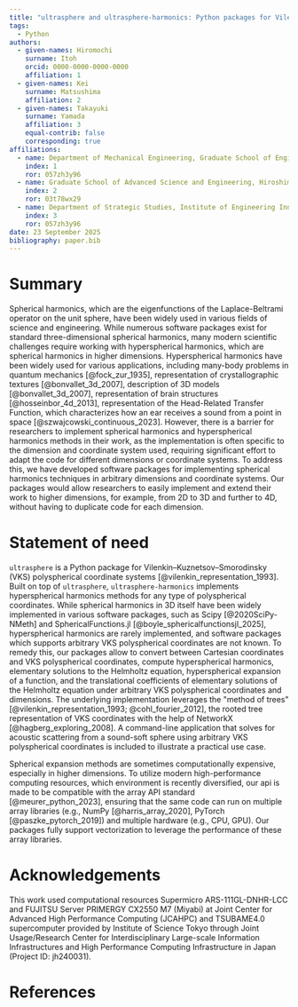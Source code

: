 ```yaml
---
title: "ultrasphere and ultrasphere-harmonics: Python packages for Vilenkin–Kuznetsov–Smorodinsky polyspherical coordinates and hyperspherical harmonics methods in array API"
tags:
  - Python
authors:
  - given-names: Hiromochi
    surname: Itoh
    orcid: 0000-0000-0000-0000
    affiliation: 1
  - given-names: Kei
    surname: Matsushima
    affiliation: 2
  - given-names: Takayuki
    surname: Yamada
    affiliation: 3
    equal-contrib: false
    corresponding: true
affiliations:
  - name: Department of Mechanical Engineering, Graduate School of Engineering, The University of Tokyo, Japan
    index: 1
    ror: 057zh3y96
  - name: Graduate School of Advanced Science and Engineering, Hiroshima University, Japan
    index: 2
    ror: 03t78wx29
  - name: Department of Strategic Studies, Institute of Engineering Innovation, Graduate School of Engineering, The University of Tokyo, Japan
    index: 3
    ror: 057zh3y96
date: 23 September 2025
bibliography: paper.bib
---
```


# Summary

Spherical harmonics, which are the eigenfunctions of the Laplace-Beltrami operator on the unit sphere, have been widely used in various fields of science and engineering.
While numerous software packages exist for standard three-dimensional spherical harmonics, many modern scientific challenges require working with hyperspherical harmonics, which are spherical harmonics in higher dimensions.
Hyperspherical harmonics have been widely used for various applications, including many-body problems in quantum mechanics [@fock_zur_1935], representation of crystallographic textures [@bonvallet_3d_2007], description of 3D models [@bonvallet_3d_2007], representation of brain structures [@hosseinbor_4d_2013], representation of the Head-Related Transfer Function, which characterizes how an ear receives a sound from a point in space [@szwajcowski_continuous_2023].
However, there is a barrier for researchers to implement spherical harmonics and hyperspherical harmonics methods in their work, as the implementation is often specific to the dimension and coordinate system used, requiring significant effort to adapt the code for different dimensions or coordinate systems.
To address this, we have developed software packages for implementing spherical harmonics techniques in arbitrary dimensions and coordinate systems.
Our packages would allow researchers to easily implement and extend their work to higher dimensions, for example, from 2D to 3D and further to 4D, without having to duplicate code for each dimension.

# Statement of need

`ultrasphere` is a Python package for Vilenkin–Kuznetsov–Smorodinsky (VKS) polyspherical coordinate systems [@vilenkin_representation_1993].
Built on top of `ultrasphere`, `ultrasphere-harmonics` implements hyperspherical harmonics methods for any type of polyspherical coordinates.
While spherical harmonics in 3D itself have been widely implemented in various software packages, such as Scipy [@2020SciPy-NMeth] and SphericalFunctions.jl [@boyle_sphericalfunctionsjl_2025], hyperspherical harmonics are rarely implemented, and software packages which supports arbitrary VKS polyspherical coordinates are not known.
To remedy this, our packages allow to convert between Cartesian coordinates and VKS polyspherical coordinates, compute hyperspherical harmonics, elementary solutions to the Helmholtz equation, hyperspherical expansion of a function, and the translational coefficients of elementary solutions of the Helmholtz equation under arbitrary VKS polyspherical coordinates and dimensions.
The underlying implementation leverages the "method of trees" [@vilenkin_representation_1993; @cohl_fourier_2012], the rooted tree representation of VKS coordinates with the help of NetworkX [@hagberg_exploring_2008].
A command-line application that solves for acoustic scattering from a sound-soft sphere using arbitrary VKS polyspherical coordinates is included to illustrate a practical use case.

Spherical expansion methods are sometimes computationally expensive, especially in higher dimensions.
To utilize modern high-performance computing resources, which environment is recently diversified, our api is made to be compatible with the array API standard [@meurer_python_2023], ensuring that the same code can run on multiple array libraries (e.g., NumPy [@harris_array_2020], PyTorch [@paszke_pytorch_2019]) and multiple hardware (e.g., CPU, GPU).
Our packages fully support vectorization to leverage the performance of these array libraries.

# Acknowledgements

This work used computational resources
Supermicro ARS-111GL-DNHR-LCC and FUJITSU Server PRIMERGY CX2550 M7 (Miyabi) at Joint Center for Advanced High Performance Computing (JCAHPC) and
TSUBAME4.0 supercomputer provided by Institute of Science Tokyo
through Joint Usage/Research Center for Interdisciplinary Large-scale Information Infrastructures and High Performance Computing Infrastructure in Japan (Project ID: jh240031).

# References
